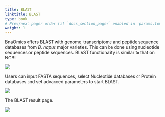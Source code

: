 ```yaml
---
title: BLAST 
linktitle: BLAST 
type: book
# Prev/next pager order (if `docs_section_pager` enabled in `params.toml`)
weight: 1
---
```


BnaOmics offers BLAST with genome, transcriptome and peptide sequence
databases from *B. napus* major varieties. This can be done using
nucleotide sequences or peptide sequences. BLAST functionality is
similar to that on NCBI.

![](tools-blast-1.png)

Users can input FASTA sequences, select Nucleotide databases or Protein
databases and set advanced parameters to start BLAST.

![](tools-blast-2.png)

The BLAST result page.

![](tools-blast-3.png)
